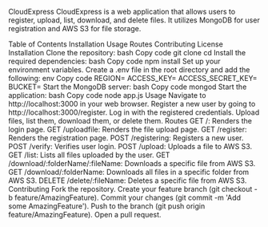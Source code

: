 CloudExpress
CloudExpress is a web application that allows users to register, upload, list, download, and delete files. It utilizes MongoDB for user registration and AWS S3 for file storage.

Table of Contents
Installation
Usage
Routes
Contributing
License
Installation
Clone the repository:
bash
Copy code
git clone <repository-url>
cd <repository-name>
Install the required dependencies:
bash
Copy code
npm install
Set up your environment variables. Create a .env file in the root directory and add the following:
env
Copy code
REGION=<your-aws-region>
ACCESS_KEY=<your-aws-access-key>
ACCESS_SECRET_KEY=<your-aws-secret-access-key>
BUCKET=<your-s3-bucket-name>
Start the MongoDB server:
bash
Copy code
mongod
Start the application:
bash
Copy code
node app.js
Usage
Navigate to http://localhost:3000 in your web browser.
Register a new user by going to http://localhost:3000/register.
Log in with the registered credentials.
Upload files, list them, download them, or delete them.
Routes
GET /: Renders the login page.
GET /uploadfile: Renders the file upload page.
GET /register: Renders the registration page.
POST /registering: Registers a new user.
POST /verify: Verifies user login.
POST /upload: Uploads a file to AWS S3.
GET /list: Lists all files uploaded by the user.
GET /download/:folderName/:fileName: Downloads a specific file from AWS S3.
GET /download/:folderName: Downloads all files in a specific folder from AWS S3.
DELETE /delete/:fileName: Deletes a specific file from AWS S3.
Contributing
Fork the repository.
Create your feature branch (git checkout -b feature/AmazingFeature).
Commit your changes (git commit -m 'Add some AmazingFeature').
Push to the branch (git push origin feature/AmazingFeature).
Open a pull request.
